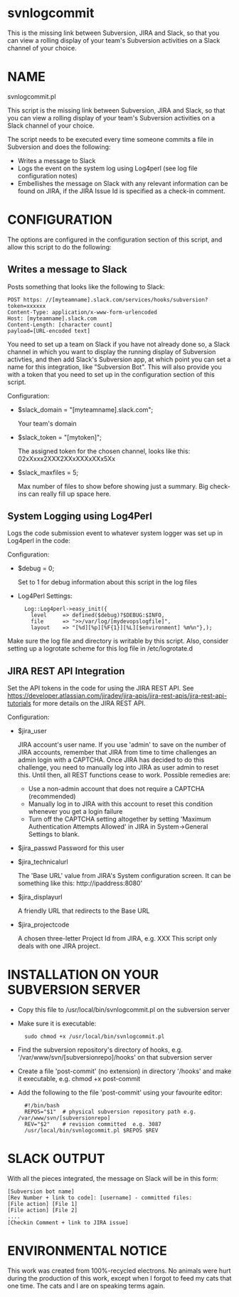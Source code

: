 # svnlogcommit
This is the missing link between Subversion, JIRA and Slack, so that you can view a rolling display of your team's Subversion activities on a Slack channel of your choice.

# NAME

svnlogcommit.pl

This script is the missing link between Subversion, JIRA and Slack, so that you can view a rolling display of your team's Subversion activities on a Slack channel of your choice.

The script needs to be executed every time someone commits a file in Subversion and does the following:

- Writes a message to Slack
- Logs the event on the system log using Log4perl (see log file configuration notes)
- Embellishes the message on Slack with any relevant information can be found on JIRA, if the JIRA Issue Id is specified as a check-in comment.

# CONFIGURATION

The options are configured in the configuration section of this script, and allow this script to do the following:

## Writes a message to Slack

Posts something that looks like the following to Slack:

    POST https: //[myteamname].slack.com/services/hooks/subversion?token=xxxxxx
    Content-Type: application/x-www-form-urlencoded
    Host: [myteamname].slack.com
    Content-Length: [character count]
    payload=[URL-encoded text]

You need to set up a team on Slack if you have not already done so, a Slack channel
in which you want to display the running display of Subversion activties, and then
add Slack's Subversion app, at which point you can set a name for this integration,
like "Subversion Bot". This will also provide you with a token that you need to set
up in the configuration section of this script.

Configuration:

- $slack\_domain = "\[myteamname\].slack.com";

    Your team's domain

- $slack\_token = "\[mytoken\]";

    The assigned token for the chosen channel, looks like this: 02xXxxx2XXX2XXxXXXxXXx5Xx

- $slack\_maxfiles = 5;

    Max number of files to show before showing just a summary. Big check-ins can really fill up space here.

## System Logging using Log4Perl

Logs the code submission event to whatever system logger was set up in Log4perl in the code:

Configuration:

- $debug = 0;

    Set to 1 for debug information about this script in the log files

- Log4Perl Settings:

        Log::Log4perl->easy_init({
          level     => defined($debug)?$DEBUG:$INFO,
          file      => ">>/var/log/[mydevopslogfile]",
          layout    => "[%d][%p][%F{1}][%L][$environment] %m%n"},);

Make sure the log file and directory is writable by this script. Also, consider setting up a logrotate scheme for this log file in /etc/logrotate.d

## JIRA REST API Integration

Set the API tokens in the code for using the JIRA REST API. See
https://developer.atlassian.com/jiradev/jira-apis/jira-rest-apis/jira-rest-api-tutorials
for more details on the JIRA REST API.

Configuration:

- $jira\_user

    JIRA account's user name. If you use 'admin' to save on the number of JIRA accounts, remember that JIRA from
    time to time challenges an admin login with a CAPTCHA. Once JIRA has decided to do this challenge,
    you need to manually log into JIRA as user admin to reset this.
    Until then, all REST functions cease to work. Possible remedies are:

    - Use a non-admin account that does not require a CAPTCHA (recommended)
    - Manually log in to JIRA with this account to reset this condition whenever you get a login failure
    - Turn off the CAPTCHA setting altogether by setting 'Maximum Authentication Attempts Allowed' in JIRA in System->General Settings to blank.

- $jira\_passwd
Password for this user
- $jira\_technicalurl

    The 'Base URL' value from JIRA's System configuration screen.
    It can be something like this: http://ipaddress:8080'

- $jira\_displayurl

    A friendly URL that redirects to the Base URL

- $jira\_projectcode

    A chosen three-letter Project Id from JIRA, e.g. XXX
    This script only deals with one JIRA project.

# INSTALLATION ON YOUR SUBVERSION SERVER

- Copy this file to /usr/local/bin/svnlogcommit.pl on the subversion server
- Make sure it is executable:

        sudo chmod +x /usr/local/bin/svnlogcommit.pl

- Find the subversion repository's directory of hooks, e.g. '/var/www/svn/\[subversionrepo\]/hooks' on that subversion server
- Create a file 'post-commit' (no extension) in directory '/hooks' and make it executable, e.g. chmod +x post-commit
- Add the following to the file 'post-commit' using your favourite editor:

        #!/bin/bash
        REPOS="$1"  # physical subversion repository path e.g. /var/www/svn/[subversionrepo]
        REV="$2"    # revision committed  e.g. 3087
        /usr/local/bin/svnlogcommit.pl $REPOS $REV

# SLACK OUTPUT

With all the pieces integrated, the message on Slack will be in this form:

    [Subversion bot name]
    [Rev Number + link to code]: [username] - committed files:
    [File action] [File 1]
    [File action] [File 2]
    ....
    [Checkin Comment + link to JIRA issue]

# ENVIRONMENTAL NOTICE

This work was created from 100%-recycled electrons.
No animals were hurt during the production of this work, except when
I forgot to feed my cats that one time. The cats and I are on speaking terms again.
